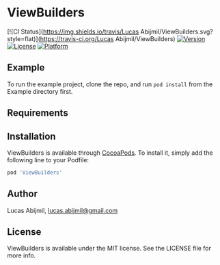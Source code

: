 # ViewBuilders

[![CI Status](https://img.shields.io/travis/Lucas Abijmil/ViewBuilders.svg?style=flat)](https://travis-ci.org/Lucas Abijmil/ViewBuilders)
[![Version](https://img.shields.io/cocoapods/v/ViewBuilders.svg?style=flat)](https://cocoapods.org/pods/ViewBuilders)
[![License](https://img.shields.io/cocoapods/l/ViewBuilders.svg?style=flat)](https://cocoapods.org/pods/ViewBuilders)
[![Platform](https://img.shields.io/cocoapods/p/ViewBuilders.svg?style=flat)](https://cocoapods.org/pods/ViewBuilders)

## Example

To run the example project, clone the repo, and run `pod install` from the Example directory first.

## Requirements

## Installation

ViewBuilders is available through [CocoaPods](https://cocoapods.org). To install
it, simply add the following line to your Podfile:

```ruby
pod 'ViewBuilders'
```

## Author

Lucas Abijmil, lucas.abijmil@gmail.com

## License

ViewBuilders is available under the MIT license. See the LICENSE file for more info.
